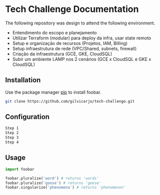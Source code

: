 # Tech Challenge Documentation

The following repository was design to attend the following environment.

* Entendimento do escopo e planejamento
* Utilizar Terraform (modular) para deploy da infra, usar state remoto
* Setup e organização de recursos (Projetos, IAM, Billing)
* Setup infraestrutura de rede (VPC/Shared, subnets, firewall)
* Criação da infraestrutura (GCE, GKE, CloudSQL)
* Subir um ambiente LAMP nos 2 cenários (GCE x CloudSQL e GKE x CloudSQL)

## Installation

Use the package manager [pip](https://pip.pypa.io/en/stable/) to install foobar.

```bash
git clone https://github.com/gilvicarjo/tech-challenge.git 
```

## Configuration

```bash
Step 1
Step 2
Step 3
Step 4
```

## Usage

```python
import foobar

foobar.pluralize('word') # returns 'words'
foobar.pluralize('goose') # returns 'geese'
foobar.singularize('phenomena') # returns 'phenomenon'
